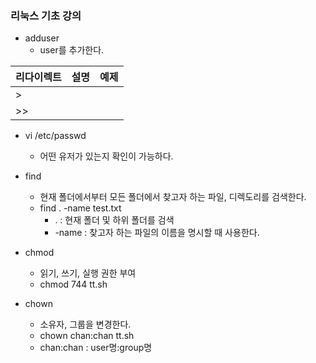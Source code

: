 ### 리눅스 기초 강의
- adduser 
  - user를 추가한다.


|리다이렉트|설명|예제|
|---|---|---|
|>||
|>>||




- vi /etc/passwd
  - 어떤 유저가 있는지 확인이 가능하다.

- find 
  - 현재 폴더에서부터 모든 폴더에서 찾고자 하는 파일, 디렉도리를 검색한다.
  - find . -name test.txt
    - . : 현재 폴더 및 하위 폴더를 검색
    - -name : 찾고자 하는 파일의 이름을 명시할 때 사용한다.

- chmod
  - 읽기, 쓰기, 실행 권한 부여
  - chmod 744 tt.sh

- chown
  - 소유자, 그룹을 변경한다.
  - chown chan:chan tt.sh
  - chan:chan : user명:group명